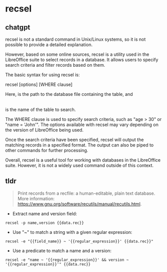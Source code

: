 # recsel 
## chatgpt 
recsel is not a standard command in Unix/Linux systems, so it is not possible to provide a detailed explanation.

However, based on some online sources, recsel is a utility used in the LibreOffice suite to select records in a database. It allows users to specify search criteria and filter records based on them. 

The basic syntax for using recsel is:

recsel <database file> <table> [options] [WHERE clause]

Here, <database file> is the path to the database file containing the table, and <table> is the name of the table to search. 

The WHERE clause is used to specify search criteria, such as "age > 30" or "name = 'John'". The options available with recsel may vary depending on the version of LibreOffice being used.

Once the search criteria have been specified, recsel will output the matching records in a specified format. The output can also be piped to other commands for further processing.

Overall, recsel is a useful tool for working with databases in the LibreOffice suite. However, it is not a widely used command outside of this context. 

## tldr 
 
> Print records from a recfile: a human-editable, plain text database.
> More information: <https://www.gnu.org/software/recutils/manual/recutils.html>.

- Extract name and version field:

`recsel -p name,version {{data.rec}}`

- Use "~" to match a string with a given regular expression:

`recsel -e "{{field_name}} ~ '{{regular_expression}}' {{data.rec}}"`

- Use a predicate to match a name and a version:

`recsel -e "name ~ '{{regular_expression}}' && version ~ '{{regular_expression}}'" {{data.rec}}`
